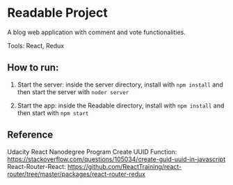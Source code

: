 # Readable Project

A blog web application with comment and vote functionalities.

Tools: React, Redux


## How to run:
1. Start the server: inside the server directory, install with `npm install` and then start the server with `noder server`

2. Start the app: inside the Readable directory, install with `npm install` and then start with `npm start`

## Reference
Udacity React Nanodegree Program
Create UUID Function: https://stackoverflow.com/questions/105034/create-guid-uuid-in-javascript
React-Router-React: https://github.com/ReactTraining/react-router/tree/master/packages/react-router-redux
